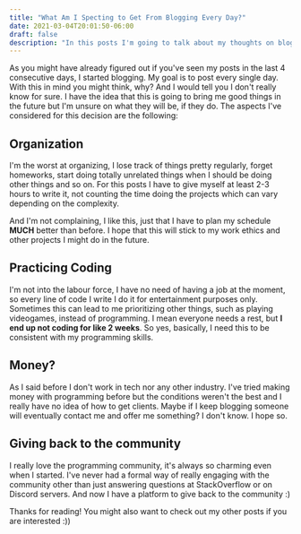 ```yaml
---
title: "What Am I Specting to Get From Blogging Every Day?"
date: 2021-03-04T20:01:50-06:00
draft: false
description: "In this posts I'm going to talk about my thoughts on blogging every day."
---
```


As you might have already figured out if you've seen my posts in the last 4 consecutive days, I started blogging. My goal is to post every single day. With this in mind you might think, why? And I would tell you I don't really know for sure. I have the idea that this is going to bring me good things in the future but I'm unsure on what they will be, if they do. The aspects I've considered for this decision are the following:

## Organization

I'm the worst at organizing, I lose track of things pretty regularly, forget homeworks, start doing totally unrelated things when I should be doing other things and so on. For this posts I have to give myself at least 2-3 hours to write it, not counting the time doing the projects which can vary depending on the complexity.

And I'm not complaining, I like this, just that I have to plan my schedule **MUCH** better than before. I hope that this will stick to my work ethics and other projects I might do in the future. 

## Practicing Coding

I'm not into the labour force, I have no need of having a job at the moment, so every line of code I write I do it for entertainment purposes only. Sometimes this can lead to me prioritizing other things, such as playing videogames, instead of programming. I mean everyone needs a rest, but **I end up not coding for like 2 weeks**. So yes, basically, I need this to be consistent with my programming skills.

## Money?

As I said before I don't work in tech nor any other industry. I've tried making money with programming before but the conditions weren't the best and I really have no idea of how to get clients. Maybe if I keep blogging someone will eventually contact me and offer me something? I don't know. I hope so.


## Giving back to the community

I really love the programming community, it's always so charming even when I started. I've never had a formal way of really engaging with the community other than just answering questions at StackOverflow or on Discord servers. And now I have a platform to give back to the community :)

Thanks for reading! You might also want to check out my other posts if you are interested :))